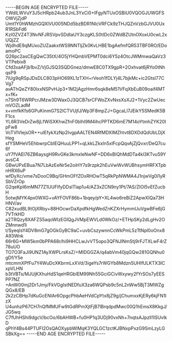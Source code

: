 -----BEGIN AGE ENCRYPTED FILE-----
YWdlLWVuY3J5cHRpb24ub3JnL3YxCi0+IFgyNTUxOSBiU0VQOGJUWGFSOWVjZjdP
Umt1Y0hWMzhGQXlVU005NDd5bzBDR1NlcVRFCk9zTHJQZnVzbGJVU0UxR1RSbFd6
KzI0ZVZ4T3NvNFJRSVpvSDdIaUY3czgKLS0tIDc0ZWdBZUtnOXoxU0cwL2xUQjZZ
WjdhdE9qMUxoZUZaakxtWS9NNTljZk0KvLHBE1bgAefmfQR53TBF0RO/EDoamoPC
Q26pc2asCEgQwC35tX/4O5jYHQmbVEPMT0dci6Y5z4OtcJWMmwaQaVz3VTPebix8
Cfd3xaAFjb1bvZ/VjGJSQ3SQDGnez/dmwE8C0TX9gpR+2Oxhvat6jRYo0tNhqsP9
7IUg9qRSpJDsDLC803pHO69XL1zTXH+rVeoh1fDLYj4L7bjkMc+ic2GtsI77CVg7
avAThQeZY80IxxNSPvHJp3+1M2jAgzHmr6sqk8eM51VFqXbEuB09oaif4MTx+fK+
n7Sh9T6WRPcrJMzw3DWaxOJ3QCB7srCFWoZXvNxsXsXJ2+1Vyc2ZwUecmVOZLadM
x+vmfkKfs6GPuKinmG7S2ICTVUjfJ/Wp3F8mpZJ+GgcaLI7JEikY5SMedK5BF1cs
YL6R3VeDrZw8jLfWiSXKhwZfnF0blhI9M4ihcPPTKD6mE7M14oYtmhZYK20IpFw8
VcTVlVIejsOR++ulEfykXzNp2IvgpAALTEN4RfMDXIMZhtvt8DXDdQdUbLDjXHeg
sfYSMHeV5EhbwrpCbIEQHuuLPP1+qLkkLZkxln5xIFcpQqvAjZjQvxr/DeQ7cu6f
uY7fVAEl76ZB6aysgH9RvGKe3kmxIeNwNF+DD6xBIQhMdDTa4kl3KTvu59YavsC4
GBwUPxEBua7N7LbAzEeNr5e2oiHY7s9rzpk2hEuVwWvWUBhsymHRFXTpbnHRX6uP
wfDyXc/vme7sDooC9Bq/GHmOFfZOxRHOwT5qRkPpNWMA4J1njwVg0i1yRSbVZrOp
G2qeKpI6mMN77Z1UUFIfyDDslTlap1u4/AZ3xZCN9ny1Pt/7AS/ZIOl5vEfZucbH
5otwjMYK4px0WXG+vAYFOVF86b+1bqey/pY+XL4wo6reBiZ2ApwXIQa73HHNV/av
C82xudBL9tOjXRby+88HOcwrDaXpdfkHgWedZnKZXrHymmUuVgwBFe6jG7VTrkHD
a2TRQzy8XAFZS5aqoWIzEGlQgJVMpEWVLd0WkOz/+ETHpSKy2dLgHv2OZMnnwd1i
t/SyeqIsY4DV8mG7gOGkGyBC9aC+uvbCszywnnCcWkPmL5zTtNpl0oOnx8A93Wnk
66r6G+MW5km0bPPA68r/hi9HHCLwJvVT5opo3QFNJlNmStj9rFJTXLwF4rZ78uUO
TO7O3FaJi9UNZ1AyXWPLrsKsZ/+MIDGGZA/q4abVm40jqGQw281GQNhu0gDf/Y5e
mtcmmXPfFu7Y4WuDcXKbrmLxXVd/3igeYs7rWGYb8Mdzn5UHlfULKTX3ICxpVLHN
b3tVBTs/MJUjKXhuHdS1qeHRGbIEM99Nh55GciGCivWxywy2fYrSOs7yEESPP7NZ
+AnW00mj2Dr1Jmy/FkVGgIstNEDfuX3za6WQPsb9c5nL2nWw5BjT3MWZgQGx8/EB
2k2zCBHp7dKuGcENlAr6OpgcPhbAeHVdCpYtx8jZ9g/jChumxxKjERy6kjFN1IzX
U4unhzP67CH7nQfMMUFw9tGdRPmXjtFjB7lBrqdpdMwc00Q1hEmsX8KkgJ/JG5wq
C7fUhHShi9dgcV/bcOo/6bAHWB+fu0HP1q3UDj90vxNh+7nqtsAJpzlI1lSUvlkD
qPhY4Bs44PTUFI2OsQAOXypbWlMqK3YQLGC1zctKJBNxpPxzG9SmLzyLGSBkXg==
-----END AGE ENCRYPTED FILE-----
